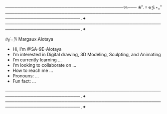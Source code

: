 ──────────────────────────────────────୨ৎ───  ✮˚. ᵎᵎ 𖦹彡⋆｡˚
────────────────────────────────────────────────────────────────────────── .✦
────────────────────────────────────────────────────────────────────────── .✦
 
 𝜗𝜚 ࣪˖ ִ𐙚  Margaux Alotaya 

-  Hi, I’m @SA-9E-Alotaya
-  I’m interested in Digital drawing, 3D Modeling, Sculpting, and Animating
-  I’m currently learning ...
-  I’m looking to collaborate on ...
-  How to reach me ...
-  Pronouns: ...
-  Fun fact: ...

────────────────────────────────────────────────────────────────────────── .✦
────────────────────────────────────────────────────────────────────────── .✦

<!---
SA-9E-Alotaya/SA-9E-Alotaya is a ✨ special ✨ repository because its `README.md` (this file) appears on your GitHub profile.
You can click the Preview link to take a look at your changes.
--->
